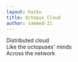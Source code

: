 ```yaml
---
layout: haiku
title: Octopus Cloud
author: sammed-21
---
```


Distributed cloud <br>
Like the octopuses' minds <br>
Across the network <br>

